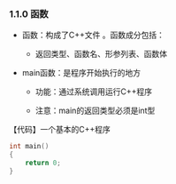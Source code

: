 ### 1.1.0 函数

* 函数：构成了C++文件 。函数成分包括：
  * 返回类型、函数名、形参列表、函数体

* main函数：是程序开始执行的地方 

  * 功能：通过系统调用运行C++程序 

  * 注意：main的返回类型必须是int型



【代码】一个基本的C++程序
```C++
int main()
{
    return 0;
}
```